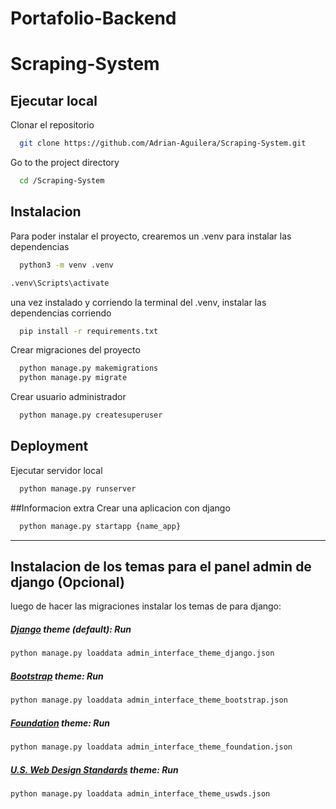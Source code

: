 # Portafolio-Backend
# Scraping-System

## Ejecutar local
 
Clonar el repositorio 
```bash
  git clone https://github.com/Adrian-Aguilera/Scraping-System.git
```

Go to the project directory 

```bash
  cd /Scraping-System
```


## Instalacion

Para poder instalar el proyecto, crearemos un .venv para instalar las dependencias

```bash
  python3 -m venv .venv
```
```bash
.venv\Scripts\activate
```
una vez instalado y corriendo la terminal del .venv, instalar las dependencias corriendo

```bash
  pip install -r requirements.txt
```

Crear migraciones del proyecto
```bash
  python manage.py makemigrations
  python manage.py migrate
```

Crear usuario administrador
```bash
  python manage.py createsuperuser
```

## Deployment

Ejecutar servidor local

```bash
  python manage.py runserver
```

##Informacion extra
Crear una aplicacion con django

```bash
  python manage.py startapp {name_app}
```

<hr>


## Instalacion de los temas para el panel admin de django (Opcional)
luego de hacer las migraciones instalar los temas de para django:

##### [Django](https://www.djangoproject.com/) theme (default): Run 

```bash
python manage.py loaddata admin_interface_theme_django.json
```
##### [Bootstrap](http://getbootstrap.com/) theme: Run 
```bash
python manage.py loaddata admin_interface_theme_bootstrap.json
```

##### [Foundation](http://foundation.zurb.com/) theme: Run 
```bash
python manage.py loaddata admin_interface_theme_foundation.json
```

##### [U.S. Web Design Standards](https://standards.usa.gov/) theme: Run 
```bash
python manage.py loaddata admin_interface_theme_uswds.json
```
